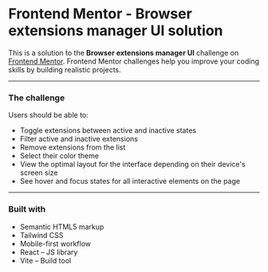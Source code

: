 # Frontend Mentor - Browser extensions manager UI solution

This is a solution to the **Browser extensions manager UI** challenge on [Frontend Mentor](https://www.frontendmentor.io). Frontend Mentor challenges help you improve your coding skills by building realistic projects.


---


### The challenge

Users should be able to:

- Toggle extensions between active and inactive states  
- Filter active and inactive extensions  
- Remove extensions from the list  
- Select their color theme  
- View the optimal layout for the interface depending on their device's screen size  
- See hover and focus states for all interactive elements on the page  

---

### Built with

- Semantic HTML5 markup  
- Tailwind CSS  
- Mobile-first workflow  
- React – JS library  
- Vite – Build tool  



